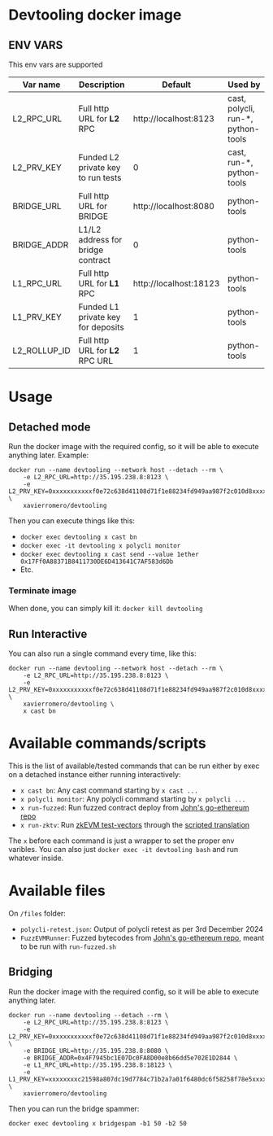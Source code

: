 # Devtooling docker image
## ENV VARS
This env vars are supported

| Var name | Description | Default | Used by |
|------|------|--|--|
| L2_RPC_URL | Full http URL for **L2** RPC | http://localhost:8123 | cast, polycli, run-*, python-tools |
| L2_PRV_KEY | Funded L2 private key to run tests | 0 | cast, run-*, python-tools |
| BRIDGE_URL | Full http URL for BRIDGE | http://localhost:8080 | python-tools |
| BRIDGE_ADDR | L1/L2 address for bridge contract  | 0 | python-tools |
| L1_RPC_URL | Full http URL for **L1** RPC | http://localhost:18123 | python-tools |
| L1_PRV_KEY | Funded L1 private key for deposits | 1 | python-tools |
| L2_ROLLUP_ID | Full http URL for **L2** RPC URL | 1 | python-tools |

# Usage
## Detached mode
Run the docker image with the required config, so it will be able to execute anything later. Example:

    docker run --name devtooling --network host --detach --rm \
        -e L2_RPC_URL=http://35.195.238.8:8123 \
        -e L2_PRV_KEY=0xxxxxxxxxxxf0e72c638d41108d71f1e88234fd949aa987f2c010d8xxxxxxxxxx \
        xavierromero/devtooling

Then you can execute things like this:

- ```docker exec devtooling x cast bn```
- ```docker exec -it devtooling x polycli monitor```
- ```docker exec devtooling x cast send --value 1ether 0x17Ff0A88371B8411730DE6D413641C7AF583d6Db```
- Etc.

### Terminate image
When done, you can simply kill it: ```docker kill devtooling```

## Run Interactive
You can also run a single command every time, like this:

    docker run --name devtooling --network host --detach --rm \
        -e L2_RPC_URL=http://35.195.238.8:8123 \
        -e L2_PRV_KEY=0xxxxxxxxxxxf0e72c638d41108d71f1e88234fd949aa987f2c010d8xxxxxxxxxx \
        xavierromero/devtooling \
        x cast bn

# Available commands/scripts
This is the list of available/tested commands that can be run either by exec on a detached instance either running interactively:
- ```x cast bn```: Any cast command starting by ```x cast ...```
- ```x polycli monitor```: Any polycli command starting by ```x polycli ...```
- ```x run-fuzzed```: Run fuzzed contract deploy from [John's go-ethereum repo](https://github.com/praetoriansentry/go-ethereum/tree/master/cmd/evm/testdata/fuzz/FuzzEVMRunner)
- ```x run-zktv```: Run [zkEVM test-vectors](https://github.com/0xPolygonHermez/zkevm-testvectors/tree/main/tools-inputs/data/calldata) through the [scripted translation](https://github.com/xavier-romero/eth-bench/tree/main/scripted/zktv)
<!-- - ```x scripted -f modexp.json``` -->
<!-- - ```x bench -c 10 -t 10 --confirmed``` -->


The ```x``` before each command is just a wrapper to set the proper env varibles.
You can also just ```docker exec -it devtooling bash``` and run whatever inside.


# Available files
On ```/files``` folder:
- ```polycli-retest.json```: Output of polycli retest as per 3rd December 2024
- ```FuzzEVMRunner```: Fuzzed bytecodes from [John's go-ethereum repo](https://github.com/praetoriansentry/go-ethereum/tree/master/cmd/evm/testdata/fuzz/FuzzEVMRunner), meant to be run with ```run-fuzzed.sh```

## Bridging
Run the docker image with the required config, so it will be able to execute anything later.

    docker run --name devtooling --detach --rm \
        -e L2_RPC_URL=http://35.195.238.8:8123 \
        -e L2_PRV_KEY=0xxxxxxxxxxxf0e72c638d41108d71f1e88234fd949aa987f2c010d8xxxxxxxxxx \
        -e BRIDGE_URL=http://35.195.238.8:8080 \
        -e BRIDGE_ADDR=0x4F7945bc1E07Dc0FA8D00e8b66dd5e702E1D2844 \
        -e L1_RPC_URL=http://35.195.238.8:18123 \
        -e L1_PRV_KEY=xxxxxxxxc21598a807dc19d7784c71b2a7a01f6480dc6f58258f78e5xxxxxxxx \
        xavierromero/devtooling

Then you can run the bridge spammer:

```docker exec devtooling x bridgespam -b1 50 -b2 50```

